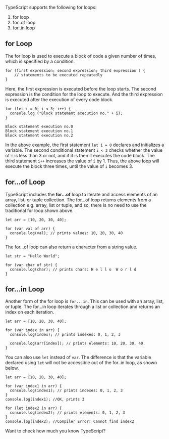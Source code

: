 TypeScript supports the following for loops:

1.  for loop
2.  for..of loop
3.  for..in loop

## for Loop

The for loop is used to execute a block of code a given number of times, which is specified by a condition.

```
for (first expression; second expression; third expression ) {
    // statements to be executed repeatedly
}

```

Here, the first expression is executed before the loop starts. The second expression is the condition for the loop to execute. And the third expression is executed after the execution of every code block.

    for (let i = 0; i < 3; i++) {
      console.log ("Block statement execution no." + i);
    }
    

```
Block statement execution no.0
Block statement execution no.1
Block statement execution no.2

```

In the above example, the first statement `let i = 0` declares and initializes a variable. The second conditional statement `i < 3` checks whether the value of `i` is less than 3 or not, and if it is then it executes the code block. The third statement `i++` increases the value of `i` by 1. Thus, the above loop will execute the block three times, until the value of `i` becomes 3.

## for...of Loop

TypeScript includes the **for...of** loop to iterate and access elements of an array, list, or tuple collection. The for...of loop returns elements from a collection e.g. array, list or tuple, and so, there is no need to use the traditional for loop shown above.

    let arr = [10, 20, 30, 40];
    
    for (var val of arr) {
      console.log(val); // prints values: 10, 20, 30, 40
    }
    

The for...of loop can also return a character from a string value.

    let str = "Hello World";
    
    for (var char of str) {
      console.log(char); // prints chars: H e l l o  W o r l d
    }
    

## for...in Loop

Another form of the for loop is `for...in`. This can be used with an array, list, or tuple. The for...in loop iterates through a list or collection and returns an index on each iteration.

    let arr = [10, 20, 30, 40];
    
    for (var index in arr) {
      console.log(index); // prints indexes: 0, 1, 2, 3
    
      console.log(arr[index]); // prints elements: 10, 20, 30, 40
    }
    

You can also use `let` instead of `var`. The difference is that the variable declared using `let` will not be accessible out of the for..in loop, as shown below.

    let arr = [10, 20, 30, 40];
    
    for (var index1 in arr) {
      console.log(index1); // prints indexes: 0, 1, 2, 3
    }
    console.log(index1); //OK, prints 3 
    
    for (let index2 in arr) {
      console.log(index2); // prints elements: 0, 1, 2, 3
    }
    console.log(index2); //Compiler Error: Cannot find index2
    
    

Want to check how much you know TypeScript?